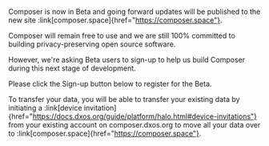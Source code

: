 
Composer is now in Beta and going forward updates will be published to the new site 
:link[composer.space]{href="https://composer.space"}.


Composer will remain free to use and we are still 100% committed to building privacy-preserving open source software.

However, we're asking Beta users to sign-up to help us build Composer during this next stage of development.

Please click the Sign-up button below to register for the Beta.

To transfer your data, you will be able to transfer your existing data by initiating a
:link[device invitation]{href="https://docs.dxos.org/guide/platform/halo.html#device-invitations"}
from your existing account on composer.dxos.org to move all your data over to
:link[composer.space]{href="https://composer.space"}.
